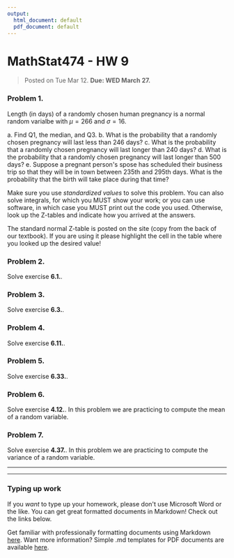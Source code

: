 ```yaml
---
output:
  html_document: default
  pdf_document: default
---
```

# MathStat474 - HW 9

> Posted on Tue Mar 12. **Due: WED March 27.** 


### Problem 1. 

Length (in days) of a randomly chosen human pregnancy is a normal random varialbe with $\mu=266$ and $\sigma=16$. 

a. Find Q1, the median, and Q3. 
b. What is the probability that a randomly chosen pregnancy will last less than 246 days? 
c. What is the probability that a randomly chosen pregnancy will last longer than 240 days? 
d. What is the probability that a randomly chosen pregnancy will last longer than 500 days? 
e. Suppose a pregnant person's spose has scheduled their business trip so that they will be in town between 235th and 295th days. What is the probability that the birth will take place during that time? 

Make sure you use *standardized values* to solve this problem. You can also solve integrals, for which you MUST show your work; or you can use software, in which case you MUST print out the code you used. Otherwise, look up the Z-tables and indicate how you arrived at the answers. 

The standard normal Z-table is posted on the site (copy from the back of our textbook). If you are using it please highlight the cell in the table where you looked up the desired value! 

### Problem 2. 

Solve exercise **6.1.**. 

### Problem 3. 

Solve exercise **6.3.**. 

### Problem 4. 

Solve exercise **6.11.**. 


### Problem 5. 

Solve exercise **6.33.**. 

### Problem 6. 

Solve exercise **4.12.**. In this problem we are practicing to compute the mean of a random variable. 

### Problem 7. 

Solve exercise **4.37.**. In this problem we are practicing to compute the variance of a random variable. 





---

---

### Typing up work 

If you *want* to type up your homework, please don't use Microsoft Word or the like. You can get great formatted documents in Markdown! Check out the links below. 

Get familiar with professionally formatting documents using Markdown [here](https://sondzus.github.io/MathStat474/DocumentFormattingGuidelines.html). 
Want more information? Simple .md templates for PDF documents are available [here](https://sondzus.github.io/MathStat474/DocumentFormattingGuidelines.html). 

